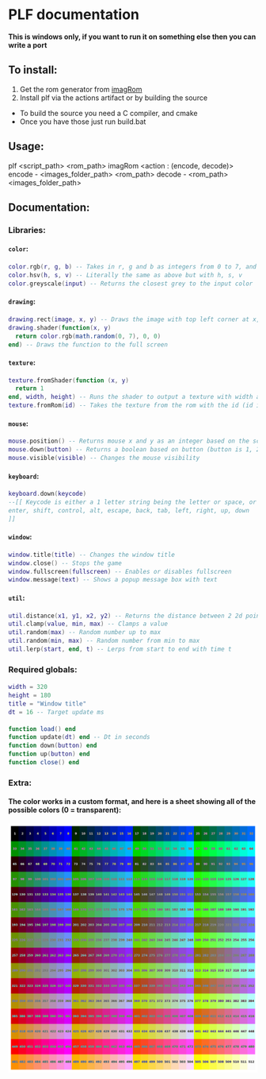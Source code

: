 # PLF documentation

**This is windows only, if you want to run it on something else then you can write a port**

## To install:

1. Get the rom generator from [imagRom](https://github.com/GroceyLot/ImageROM/releases/tag/Release)
2. Install plf via the actions artifact or by building the source
  -  To build the source you need a C compiler, and cmake
  -  Once you have those just run build.bat

## Usage:

plf <script_path> <rom_path>
imagRom <action : (encode, decode)>
  encode - <images_folder_path> <rom_path>
  decode - <rom_path> <images_folder_path>

## Documentation:

### Libraries:

#### `color`:
```lua
color.rgb(r, g, b) -- Takes in r, g and b as integers from 0 to 7, and returns a color as an integer to be used by the program
color.hsv(h, s, v) -- Literally the same as above but with h, s, v
color.greyscale(input) -- Returns the closest grey to the input color
```

#### `drawing`:
```lua
drawing.rect(image, x, y) -- Draws the image with top left corner at x, y
drawing.shader(function(x, y)
  return color.rgb(math.random(0, 7), 0, 0)
end) -- Draws the function to the full screen
```

#### `texture`:
```lua
texture.fromShader(function (x, y)
  return 1
end, width, height) -- Runs the shader to output a texture with width and height
texture.fromRom(id) -- Takes the texture from the rom with the id (id is a 4 letter string being first 4 of the image name)
```

#### `mouse`:
```lua
mouse.position() -- Returns mouse x and y as an integer based on the screen
mouse.down(button) -- Returns a boolean based on button (button is 1, 2 or 3)
mouse.visible(visible) -- Changes the mouse visibility
```

#### `keyboard`:
```lua
keyboard.down(keycode)
--[[ Keycode is either a 1 letter string being the letter or space, or it's a longer string which can be any of these:
enter, shift, control, alt, escape, back, tab, left, right, up, down
]]
```

#### `window`:
```lua
window.title(title) -- Changes the window title
window.close() -- Stops the game
window.fullscreen(fullscreen) -- Enables or disables fullscreen
window.message(text) -- Shows a popup message box with text
```

#### `util`:
```lua
util.distance(x1, y1, x2, y2) -- Returns the distance between 2 2d points
util.clamp(value, min, max) -- Clamps a value
util.random(max) -- Random number up to max
util.random(min, max) -- Random number from min to max
util.lerp(start, end, t) -- Lerps from start to end with time t
```

### Required globals:
```lua
width = 320
height = 180
title = "Window title"
dt = 16 -- Target update ms

function load() end
function update(dt) end -- Dt in seconds
function down(button) end
function up(button) end
function close() end
```

### Extra:

#### The color works in a custom format, and here is a sheet showing all of the possible colors (0 = transparent):
![colors](/Colors.png)

